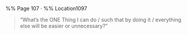 %% Page 107 · %% Location1097
> “What’s the ONE Thing I can do / such that by doing it / everything else will be easier or unnecessary?” 
